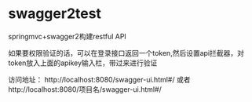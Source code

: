 # swagger2test
springmvc+swagger2构建restful API

如果要权限验证的话，可以在登录接口返回一个token,然后设置api拦截器，对token放入上面的apikey输入栏，带过来进行验证

访问地址：
http://localhost:8080/swagger-ui.html#/
或者
http://localhost:8080/项目名/swagger-ui.html#/
